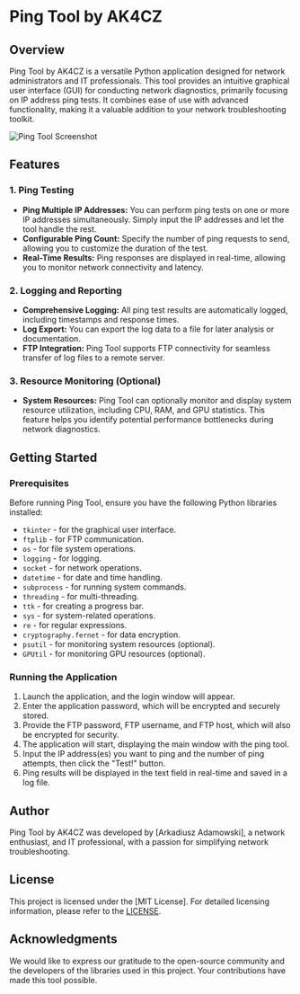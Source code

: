 # Ping Tool by AK4CZ

## Overview

Ping Tool by AK4CZ is a versatile Python application designed for network administrators and IT professionals. This tool provides an intuitive graphical user interface (GUI) for conducting network diagnostics, primarily focusing on IP address ping tests. It combines ease of use with advanced functionality, making it a valuable addition to your network troubleshooting toolkit.

![Ping Tool Screenshot](https://imgur.com/a/s9Fekt8)

## Features

### 1. Ping Testing

- **Ping Multiple IP Addresses:** You can perform ping tests on one or more IP addresses simultaneously. Simply input the IP addresses and let the tool handle the rest.
- **Configurable Ping Count:** Specify the number of ping requests to send, allowing you to customize the duration of the test.
- **Real-Time Results:** Ping responses are displayed in real-time, allowing you to monitor network connectivity and latency.

### 2. Logging and Reporting

- **Comprehensive Logging:** All ping test results are automatically logged, including timestamps and response times.
- **Log Export:** You can export the log data to a file for later analysis or documentation.
- **FTP Integration:** Ping Tool supports FTP connectivity for seamless transfer of log files to a remote server.

### 3. Resource Monitoring (Optional)

- **System Resources:** Ping Tool can optionally monitor and display system resource utilization, including CPU, RAM, and GPU statistics. This feature helps you identify potential performance bottlenecks during network diagnostics.

## Getting Started

### Prerequisites

Before running Ping Tool, ensure you have the following Python libraries installed:

- `tkinter` - for the graphical user interface.
- `ftplib` - for FTP communication.
- `os` - for file system operations.
- `logging` - for logging.
- `socket` - for network operations.
- `datetime` - for date and time handling.
- `subprocess` - for running system commands.
- `threading` - for multi-threading.
- `ttk` - for creating a progress bar.
- `sys` - for system-related operations.
- `re` - for regular expressions.
- `cryptography.fernet` - for data encryption.
- `psutil` - for monitoring system resources (optional).
- `GPUtil` - for monitoring GPU resources (optional).

### Running the Application

1. Launch the application, and the login window will appear.
2. Enter the application password, which will be encrypted and securely stored.
3. Provide the FTP password, FTP username, and FTP host, which will also be encrypted for security.
4. The application will start, displaying the main window with the ping tool.
5. Input the IP address(es) you want to ping and the number of ping attempts, then click the "Test!" button.
6. Ping results will be displayed in the text field in real-time and saved in a log file.

## Author

Ping Tool by AK4CZ was developed by [Arkadiusz Adamowski], a network enthusiast, and IT professional, with a passion for simplifying network troubleshooting.

## License

This project is licensed under the [MIT License]. For detailed licensing information, please refer to the [LICENSE](https://www.mediafire.com/file/1237ejkpwz6ro53/LICENSE/file).

## Acknowledgments

We would like to express our gratitude to the open-source community and the developers of the libraries used in this project. Your contributions have made this tool possible.

